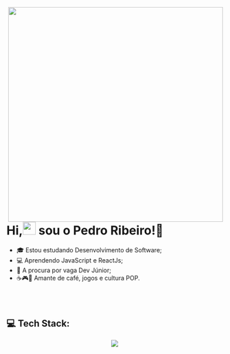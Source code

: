 <img align="right" height="500em" src="https://user-images.githubusercontent.com/81328619/213875785-400ae517-156b-4aca-a787-bac75d84c393.gif"/>
<h1 align="left">Hi,<img src="https://raw.githubusercontent.com/kaueMarques/kaueMarques/master/hi.gif" height="30px">  sou o Pedro Ribeiro!👋</h1>


- 🎓 Estou estudando Desenvolvimento de Software;
- 💻 Aprendendo JavaScript e ReactJs;
- 🤑 A procura por vaga Dev Júnior;
- ☕🎮📔 Amante de café, jogos e cultura POP.



<br><br>

## 💻 Tech Stack:

<p align="center">
  <a href="https://skillicons.dev">
    <img src="https://skillicons.dev/icons?i=git,figma,vscode,html,css,js,react" />
  </a>
</p>



